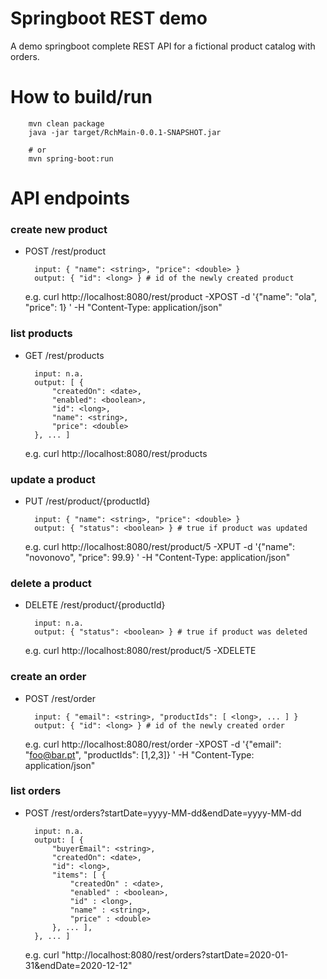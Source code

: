 # Springboot REST demo

A demo springboot complete REST API for a fictional product catalog with orders.

# How to build/run

        mvn clean package
        java -jar target/RchMain-0.0.1-SNAPSHOT.jar

        # or
        mvn spring-boot:run

# API endpoints

### create new product

- POST /rest/product

        input: { "name": <string>, "price": <double> }
        output: { "id": <long> } # id of the newly created product
   
  e.g.
        curl http://localhost:8080/rest/product -XPOST -d '{"name": "ola", "price": 1} ' -H "Content-Type: application/json"

### list products

- GET /rest/products
        
        input: n.a.
        output: [ { 
            "createdOn": <date>, 
            "enabled": <boolean>, 
            "id": <long>, 
            "name": <string>, 
            "price": <double>
        }, ... ]

  e.g.
        curl http://localhost:8080/rest/products

### update a product

- PUT /rest/product/{productId}
        
        input: { "name": <string>, "price": <double> }
        output: { "status": <boolean> } # true if product was updated

  e.g. 
        curl http://localhost:8080/rest/product/5 -XPUT -d '{"name": "novonovo", "price": 99.9} ' -H "Content-Type: application/json"

### delete a product

- DELETE /rest/product/{productId}
        
        input: n.a.
        output: { "status": <boolean> } # true if product was deleted

  e.g. 
        curl http://localhost:8080/rest/product/5 -XDELETE
        
### create an order

- POST /rest/order

        input: { "email": <string>, "productIds": [ <long>, ... ] }
        output: { "id": <long> } # id of the newly created order

  e.g.
        curl http://localhost:8080/rest/order -XPOST -d '{"email": "foo@bar.pt", "productIds": [1,2,3]} ' -H "Content-Type: application/json"

### list orders

- POST /rest/orders?startDate=yyyy-MM-dd&endDate=yyyy-MM-dd

        input: n.a.
        output: [ { 
            "buyerEmail": <string>, 
            "createdOn": <date>, 
            "id": <long>, 
            "items": [ {
                "createdOn" : <date>,
                "enabled" : <boolean>,
                "id" : <long>,
                "name" : <string>,
                "price" : <double>
            }, ... ],
        }, ... ]

  e.g.
        curl "http://localhost:8080/rest/orders?startDate=2020-01-31&endDate=2020-12-12" 
        

